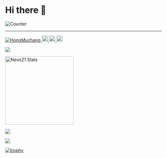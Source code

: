 # Hi there 👋

![Counter](https://profile-counter.glitch.me/HongMuchang/count.svg)

<hr/>
<p align="left"> 
 <a href="https://github.com/HongMuchang/HongMuchang/">
    <img src="https://komarev.com/ghpvc/?username=HongMuchang" alt="HongMuchang" />
  </a>
    
  <a href="https://twitter.com/HongMuchan">
    <img height="20" src="https://img.shields.io/twitter/follow/HongMuchan?label=Twitter&logo=twitter&style=flat" />
  </a>
  <a href="https://github.com/HongMuchang">
    <img height="20" src="https://img.shields.io/github/followers/HongMuchang?label=follow&logo=github&style=flat" />
  </a>
  <a href="http://qiita.com/HongMuchan">
    <img height="20" src="https://qiita-badge.apiapi.app/s/HongMuchan/posts.svg" />
  </a>
</p>


![](https://github-profile-summary-cards.vercel.app/api/cards/profile-details?username=HongMuchang&theme=solarized)

<p align="left">
  <img height="220px" src="https://github-readme-stats.vercel.app/api?username=HongMuchang&show_icons=true&theme=solarized-light" alt="Neos21 Stats" />
</p>


![](https://github-profile-summary-cards.vercel.app/api/cards/most-commit-language?username=HongMuchang&theme=dracula)



![](https://github-profile-summary-cards.vercel.app/api/cards/repos-per-language?username=HongMuchang&theme=dracula)




[![trophy](https://github-profile-trophy.vercel.app/?username=HongMuchang&theme=radical&column=3&margin-w=15&margin-h=15)](https://github.com/HongMuchang/github-profile-trophy)

